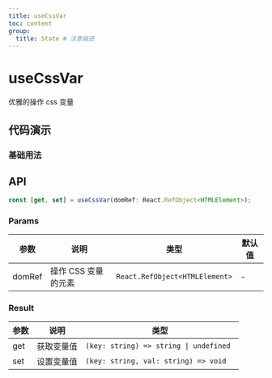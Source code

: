 ```yaml
---
title: useCssVar
toc: content
group:
  title: State # 注意缩进
---
```


# useCssVar

优雅的操作 css 变量

## 代码演示

### 基础用法

<code src="./example"></code>

## API

```ts
const [get, set] = useCssVar(domRef: React.RefObject<HTMLElement>);
```

### Params

| 参数   | 说明                | 类型                           | 默认值 |
| ------ | ------------------- | ------------------------------ | ------ |
| domRef | 操作 CSS 变量的元素 | `React.RefObject<HTMLElement>` | -      |

### Result

| 参数 | 说明       | 类型                                    |
| ---- | ---------- | --------------------------------------- |
| get  | 获取变量值 | `(key: string) => string \| undefined ` |
| set  | 设置变量值 | `(key: string, val: string) => void`    |

